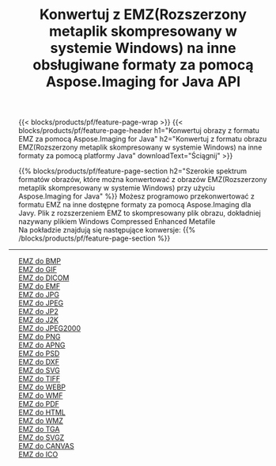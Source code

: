 ﻿---
title: Konwertuj z EMZ(Rozszerzony metaplik skompresowany w systemie Windows) na inne obsługiwane formaty za pomocą Aspose.Imaging for Java API 
weight: 3920
url: /pl/java/conversion/from/emz 
lang: pl
langdirlevel: 2
locales: zh-hans,ja,it,ru,de,es,fr,nl,id,lt,pl,pt,vi,tr,ko,zh-hant,ar,hi,th,sv,cs,uk,he
description: Aspose.Imaging może łatwo konwertować z formatu EMZ(Rozszerzony metaplik skompresowany w systemie Windows) na inne formaty przy użyciu platformy Java
---

{{< blocks/products/pf/feature-page-wrap >}}
{{< blocks/products/pf/feature-page-header h1="Konwertuj obrazy z formatu EMZ za pomocą Aspose.Imaging for Java" h2="Konwertuj z formatu obrazu EMZ(Rozszerzony metaplik skompresowany w systemie Windows) na inne formaty za pomocą platformy Java" downloadText="Ściągnij" >}}


{{% blocks/products/pf/feature-page-section  h2="Szerokie spektrum formatów obrazów, które można konwertować z obrazów EMZ(Rozszerzony metaplik skompresowany w systemie Windows) przy użyciu Aspose.Imaging for Java" %}}
Możesz programowo przekonwertować z formatu EMZ na inne dostępne formaty za pomocą
Aspose.Imaging dla Javy. Plik z rozszerzeniem EMZ to skompresowany plik obrazu, dokładniej nazywany plikiem Windows Compressed Enhanced Metafile
<br/>
Na pokładzie znajdują się następujące konwersje:
{{% /blocks/products/pf/feature-page-section %}}
<div class="container-fluid productfamilypage bg-gray">
    <div class="convertypes bg-gray agp-content section">
        <div class="container">
		<hr style="margin-left:-20px;"/>
		<div class="row other-converters">
		    <div class='col-md-2 other-converter remove-lp remove-rp'><a href="/imaging/pl/java/conversion/emz-to-bmp" >EMZ do BMP</a></div><div class='col-md-2 other-converter remove-lp remove-rp'><a href="/imaging/pl/java/conversion/emz-to-gif" >EMZ do GIF</a></div><div class='col-md-2 other-converter remove-lp remove-rp'><a href="/imaging/pl/java/conversion/emz-to-dicom" >EMZ do DICOM</a></div><div class='col-md-2 other-converter remove-lp remove-rp'><a href="/imaging/pl/java/conversion/emz-to-emf" >EMZ do EMF</a></div><div class='col-md-2 other-converter remove-lp remove-rp'><a href="/imaging/pl/java/conversion/emz-to-jpg" >EMZ do JPG</a></div><div class='col-md-2 other-converter remove-lp remove-rp'><a href="/imaging/pl/java/conversion/emz-to-jpeg" >EMZ do JPEG</a></div><div class='col-md-2 other-converter remove-lp remove-rp'><a href="/imaging/pl/java/conversion/emz-to-jp2" >EMZ do JP2</a></div><div class='col-md-2 other-converter remove-lp remove-rp'><a href="/imaging/pl/java/conversion/emz-to-j2k" >EMZ do J2K</a></div><div class='col-md-2 other-converter remove-lp remove-rp'><a href="/imaging/pl/java/conversion/emz-to-jpeg2000" >EMZ do JPEG2000</a></div><div class='col-md-2 other-converter remove-lp remove-rp'><a href="/imaging/pl/java/conversion/emz-to-png" >EMZ do PNG</a></div><div class='col-md-2 other-converter remove-lp remove-rp'><a href="/imaging/pl/java/conversion/emz-to-apng" >EMZ do APNG</a></div><div class='col-md-2 other-converter remove-lp remove-rp'><a href="/imaging/pl/java/conversion/emz-to-psd" >EMZ do PSD</a></div><div class='col-md-2 other-converter remove-lp remove-rp'><a href="/imaging/pl/java/conversion/emz-to-dxf" >EMZ do DXF</a></div><div class='col-md-2 other-converter remove-lp remove-rp'><a href="/imaging/pl/java/conversion/emz-to-svg" >EMZ do SVG</a></div><div class='col-md-2 other-converter remove-lp remove-rp'><a href="/imaging/pl/java/conversion/emz-to-tiff" >EMZ do TIFF</a></div><div class='col-md-2 other-converter remove-lp remove-rp'><a href="/imaging/pl/java/conversion/emz-to-webp" >EMZ do WEBP</a></div><div class='col-md-2 other-converter remove-lp remove-rp'><a href="/imaging/pl/java/conversion/emz-to-wmf" >EMZ do WMF</a></div><div class='col-md-2 other-converter remove-lp remove-rp'><a href="/imaging/pl/java/conversion/emz-to-pdf" >EMZ do PDF</a></div><div class='col-md-2 other-converter remove-lp remove-rp'><a href="/imaging/pl/java/conversion/emz-to-html" >EMZ do HTML</a></div><div class='col-md-2 other-converter remove-lp remove-rp'><a href="/imaging/pl/java/conversion/emz-to-wmz" >EMZ do WMZ</a></div><div class='col-md-2 other-converter remove-lp remove-rp'><a href="/imaging/pl/java/conversion/emz-to-tga" >EMZ do TGA</a></div><div class='col-md-2 other-converter remove-lp remove-rp'><a href="/imaging/pl/java/conversion/emz-to-svgz" >EMZ do SVGZ</a></div><div class='col-md-2 other-converter remove-lp remove-rp'><a href="/imaging/pl/java/conversion/emz-to-canvas" >EMZ do CANVAS</a></div><div class='col-md-2 other-converter remove-lp remove-rp'><a href="/imaging/pl/java/conversion/emz-to-ico" >EMZ do ICO</a></div>
                </div>
        </div>
    </div>
</div>
<br/>

